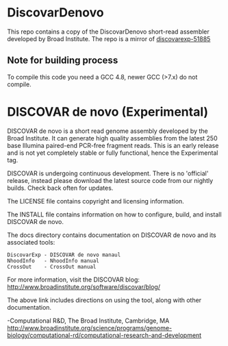 # DiscovarDenovo
This repo contains a copy of the DiscovarDenovo short-read assembler developed by Broad Institute.
The repo is a mirror of [discovarexp-51885](ftp://ftp.broadinstitute.org/pub/crd/DiscovarDeNovo/latest_source_code/discovarexp/discovarexp-51885.tar.gz)
 
## Note for building process
To compile this code you need a GCC 4.8, newer GCC (>7.x) do not compile.

DISCOVAR de novo (Experimental)
===============================

DISCOVAR de novo is a short read genome assembly developed by the Broad Institute. It can generate high quality assemblies from the latest 250 base Illumina paired-end PCR-free fragment reads. This is an early release and is not yet completely stable or fully functional, hence the Experimental tag.

DISCOVAR is undergoing continuous development. There is no 'official' release, instead please download the latest source code from our nightly builds. Check back often for updates.


The LICENSE file contains copyright and licensing information.

The INSTALL file contains information on how to configure, build, and install DISCOVAR de novo.


The docs directory contains documentation on DISCOVAR de novo and its associated tools:

    DiscovarExp - DISCOVAR de novo manaul
    NhoodInfo   - NhoodInfo manual
    CrossOut    - CrossOut manual


For more information, visit the DISCOVAR blog:
http://www.broadinstitute.org/software/discovar/blog/

The above link includes directions on using the tool, along with other documentation.


-Computational R&D, The Broad Institute, Cambridge, MA
http://www.broadinstitute.org/science/programs/genome-biology/computational-rd/computational-research-and-development

